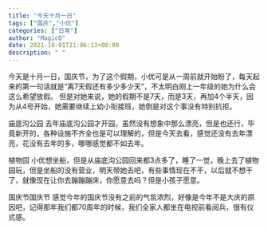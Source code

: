 ```yaml
---
title: "今天十月一日"
tags: ["国庆","小优"]
categories: ["日常"]
author: "MagicQ"
date: 2021-10-01T21:06:13+08:00
description: " "
---
```


今天是十月一日，国庆节，为了这个假期，小优可是从一周前就开始盼了，每天起来的第一句话就是“离7天假还有多少多少天”，不太明白刚上一年级的她为什么会这么希望放假。
但是对她来说，她的假期不是7天，而是3天，再加4个半天，因为从4号开始，她需要继续上幼小衔接班，她倒是对这个事没有特别抗拒。

庙底沟公园
去年庙底沟公园才开园，虽然没有想象中那么漂亮，但是也还行，毕竟新开的，各种设施不齐全也是可以理解的，但是今天去看，感觉还没有去年漂亮，花没有去年的多，哪哪感觉都不如去年。

植物园
小优想坐船，但是从庙底沟公园回来都3点多了，睡了一觉，晚上去了植物园玩，但是坐船的没有营业，明天带她去吧，有些事情现在不干，以后就不想干了，就像现在让你去蹦蹦蹦床，你愿意去吗？但是小孩子愿意。

国庆节国庆节
感觉今年的国庆节没有之前的气氛浓烈，好像是今年不是大庆的原因吧，记得那年我们都70周年的时候，我们全家人都坐在电视前看阅兵，很有仪式感。

